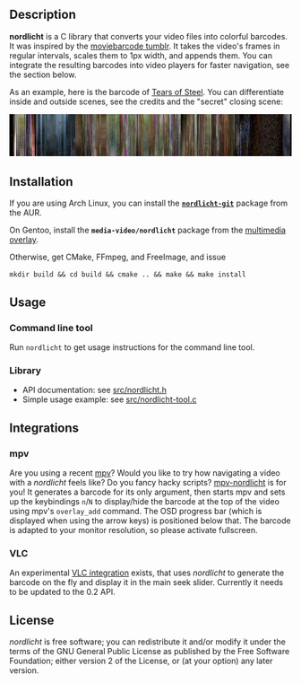 ## Description

**nordlicht** is a C library that converts your video files into colorful barcodes. It was inspired by the [moviebarcode tumblr](http://moviebarcode.tumblr.com/). It takes the video's frames in regular intervals, scales them to 1px width, and appends them. You can integrate the resulting barcodes into video players for faster navigation, see the section below.

As an example, here is the barcode of [Tears of Steel](http://tearsofsteel.org/). You can differentiate inside and outside scenes, see the credits and the "secret" closing scene:

![Barcode for "Tears of Steel"](res/tos-example.png)

## Installation

If you are using Arch Linux, you can install the [**`nordlicht-git`**](https://aur.archlinux.org/packages/nordlicht-git/) package from the AUR.

On Gentoo, install the **`media-video/nordlicht`** package from the [multimedia overlay](https://gitorious.org/gentoo-multimedia/gentoo-multimedia).

Otherwise, get CMake, FFmpeg, and FreeImage, and issue

    mkdir build && cd build && cmake .. && make && make install

## Usage

### Command line tool

Run `nordlicht` to get usage instructions for the command line tool.

### Library

- API documentation: see [src/nordlicht.h](src/nordlicht.h)
- Simple usage example: see [src/nordlicht-tool.c](src/nordlicht-tool.c)

## Integrations

### mpv

Are you using a recent [mpv](http://mpv.io/)? Would you like to try how navigating a video with a *nordlicht* feels like? Do you fancy hacky scripts? [mpv-nordlicht](/res/mpv-nordlicht) is for you! It generates a barcode for its only argument, then starts mpv and sets up the keybindings `n`/`N` to display/hide the barcode at the top of the video using mpv's `overlay_add` command. The OSD progress bar (which is displayed when using the arrow keys) is positioned below that. The barcode is adapted to your monitor resolution, so please activate fullscreen.

### VLC

An experimental [VLC integration](https://github.com/blinry/vlc) exists, that uses *nordlicht* to generate the barcode on the fly and display it in the main seek slider. Currently it needs to be updated to the 0.2 API.

## License

*nordlicht* is free software; you can redistribute it and/or modify it under the terms of the GNU General Public License as published by the Free Software Foundation; either version 2 of the License, or (at your option) any later version.
